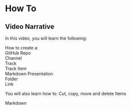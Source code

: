 # How To
## Video Narrative

In this video, you will learn the following:

How to create a:  
GitHub Repo   
Channel   
Track  
Track Item  
Markdown 
Presentation  
Folder  
Link  

You will also learn how to:
Cut, copy, move and delete Items  

Markdown


